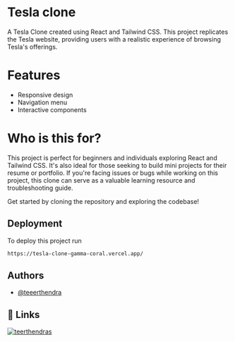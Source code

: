 # Tesla clone

A Tesla Clone created using React and Tailwind CSS. This project replicates the Tesla website, providing users with a realistic experience of browsing Tesla's offerings.
# Features
- Responsive design
- Navigation menu
- Interactive components
# Who is this for?
This project is perfect for beginners and individuals exploring React and Tailwind CSS. It's also ideal for those seeking to build mini projects for their resume or portfolio. If you're facing issues or bugs while working on this project, this clone can serve as a valuable learning resource and troubleshooting guide.

Get started by cloning the repository and exploring the codebase!

## Deployment

To deploy this project run

```bash
https://tesla-clone-gamma-coral.vercel.app/
```

## Authors

- [@teeerthendra](https://www.github.com/teerthendra)


## 🔗 Links

[![teerthendras](https://img.shields.io/badge/twitter-1DA1F2?style=for-the-badge&logo=twitter&logoColor=white)](https://twitter.com/teerthendras)




